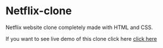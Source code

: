 # Netflix-clone
Netflix website clone completely made with HTML and CSS.


If you want to see live demo of this clone click here <a href="https://netflixclone-arpit.netlify.app">click here</a>

